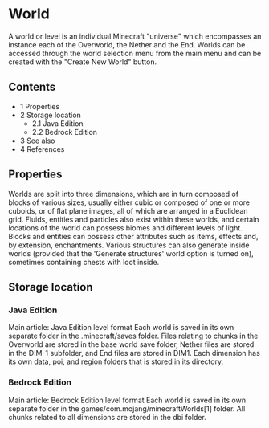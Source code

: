 # World
A world or level is an individual Minecraft "universe" which encompasses an instance each of the Overworld, the Nether and the End. Worlds can be accessed through the world selection menu from the main menu and can be created with the "Create New World" button.

## Contents
- 1 Properties
- 2 Storage location
	- 2.1 Java Edition
	- 2.2 Bedrock Edition
- 3 See also
- 4 References

## Properties
Worlds are split into three dimensions, which are in turn composed of blocks of various sizes, usually either cubic or composed of one or more cuboids, or of flat plane images, all of which are arranged in a Euclidean grid. Fluids, entities and particles also exist within these worlds, and certain locations of the world can possess biomes and different levels of light. Blocks and entities can possess other attributes such as items, effects and, by extension, enchantments. Various structures can also generate inside worlds (provided that the 'Generate structures' world option is turned on), sometimes containing chests with loot inside.

## Storage location
### Java Edition
Main article: Java Edition level format
Each world is saved in its own separate folder in the .minecraft/saves folder. Files relating to chunks in the Overworld are stored in the base world save folder, Nether files are stored in the DIM-1 subfolder, and End files are stored in DIM1. Each dimension has its own data, poi, and region folders that is stored in its directory.

### Bedrock Edition
Main article: Bedrock Edition level format
Each world is saved in its own separate folder in the games/com.mojang/minecraftWorlds[1] folder. All chunks related to all dimensions are stored in the dbi folder.



